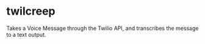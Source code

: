 twilcreep
==========

Takes a Voice Message through the Twilio API, and transcribes the message to a text output.